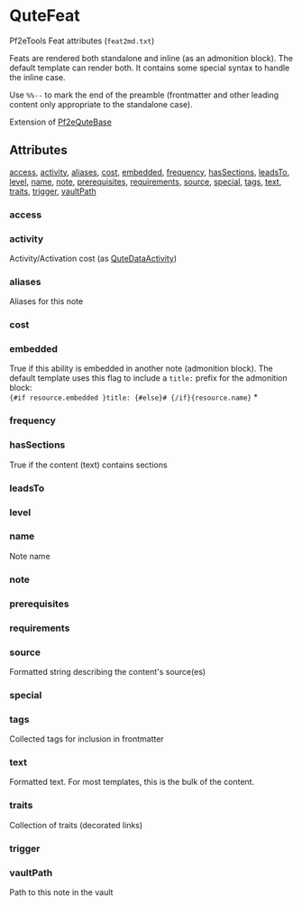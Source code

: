 # QuteFeat

Pf2eTools Feat attributes (`feat2md.txt`)

Feats are rendered both standalone and inline (as an admonition block). The default template can render both. It contains some special syntax to handle the inline case.

Use `%%--` to mark the end of the preamble (frontmatter and other leading content only appropriate to the standalone case).

Extension of [Pf2eQuteBase](Pf2eQuteBase.md)

## Attributes

[access](#access), [activity](#activity), [aliases](#aliases), [cost](#cost), [embedded](#embedded), [frequency](#frequency), [hasSections](#hassections), [leadsTo](#leadsto), [level](#level), [name](#name), [note](#note), [prerequisites](#prerequisites), [requirements](#requirements), [source](#source), [special](#special), [tags](#tags), [text](#text), [traits](#traits), [trigger](#trigger), [vaultPath](#vaultpath)


### access


### activity

Activity/Activation cost (as [QuteDataActivity](QuteDataActivity.md))

### aliases

Aliases for this note

### cost


### embedded

True if this ability is embedded in another note (admonition block). The default template uses this flag to include a `title:` prefix for the admonition block:  
 `{#if resource.embedded }title: {#else}# {/if}{resource.name}` *

### frequency


### hasSections

True if the content (text) contains sections

### leadsTo


### level


### name

Note name

### note


### prerequisites


### requirements


### source

Formatted string describing the content's source(es)

### special


### tags

Collected tags for inclusion in frontmatter

### text

Formatted text. For most templates, this is the bulk of the content.

### traits

Collection of traits (decorated links)

### trigger


### vaultPath

Path to this note in the vault

